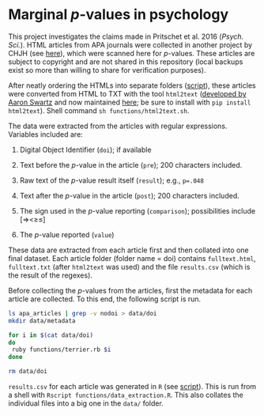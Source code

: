 # Marginal *p*-values in psychology

This project investigates the claims made in Pritschet et al. 2016 (*Psych. Sci.*). HTML articles from APA journals were collected in another project by CHJH (see [here](https://github.com/chartgerink/2016statcheck_data)), which were scanned here for *p*-values. These articles are subject to copyright and are not shared in this repository (local backups exist so more than willing to share for verification purposes).

After neatly ordering the HTMLs into separate folders ([script](functions/apa_foldering.sh)), these articles were converted from HTML to TXT with the tool `html2text` ([developed by Aaron Swartz](https://github.com/aaronsw/html2text) and now maintained [here](https://github.com/Alir3z4/html2text); be sure to install with `pip install html2text`). Shell command `sh functions/html2text.sh`.

The data were extracted from the articles with regular expressions. Variables included are: 

1. Digital Object Identifier (`doi`); if available

2. Text before the *p*-value in the article (`pre`); 200 characters included. 

3. Raw text of the *p*-value result itself (`result`); e.g., `p=.048`

4. Text after the *p*-value in the article (`post`); 200 characters included. 

5. The sign used in the *p*-value reporting (`comparison`); possibilities include [=><≥≤]

6. The *p*-value reported (`value`)

These data are extracted from each article first and then collated into one final dataset. Each article folder (folder name = doi) contains `fulltext.html`, `fulltext.txt` (after `html2text` was used) and the file `results.csv` (which is the result of the regexes).

Before collecting the *p*-values from the articles, first the metadata for each article are collected. To this end, the following script is run.

```bash
ls apa_articles | grep -v nodoi > data/doi
mkdir data/metadata

for i in $(cat data/doi)
do
 ruby functions/terrier.rb $i
done

rm data/doi
```

`results.csv` for each article was generated in `R` (see [script](functions/data_extraction.R)). This is run from a shell with `Rscript functions/data_extraction.R`. This also collates the individual files into a big one in the `data/` folder.
